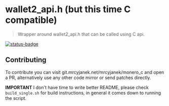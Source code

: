 # wallet2_api.h (but this time C compatible)

> Wrapper around wallet2_api.h that can be called using C api.

[![status-badge](https://ci.mrcyjanek.net/api/badges/5/status.svg?branch=rewrite-wip)](https://ci.mrcyjanek.net/repos/5/branches/rewrite-wip)

## Contributing

To contribute you can visit git.mrcyjanek.net/mrcyjanek/monero_c and open a PR, alternatively use any other code mirror or send patches directly.

**IMPORTANT** I don't have time to write better README, please check `build_single.sh` for build instructions, in general it comes down to running the script.
